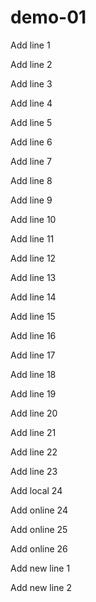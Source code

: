 # demo-01

Add line 1

Add line 2

Add line 3

Add line 4

Add line 5

Add line 6

Add line 7

Add line 8

Add line 9

Add line 10

Add line 11

Add line 12

Add line 13

Add line 14

Add line 15

Add line 16

Add line 17

Add line 18

Add line 19

Add line 20

Add line 21

Add line 22

Add line 23

Add local 24

Add online 24

Add online 25

Add online 26

Add new line 1

Add new line 2
